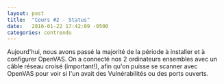 ```yaml
---
layout: post
title:  "Cours #2 - Status"
date:   2016-01-22 17:42:09 -0500
categories: contrendu
---
```


Aujourd'hui, nous avons passé la majorité de la période à installer et à configurer OpenVAS. On a connecté nos 2 ordinateurs ensembles avec un câble réseau croisé (important!), afin qu'on puisse se scanner avec OpenVAS pour voir si l'un avait des Vulnérabilités ou des ports ouverts.
